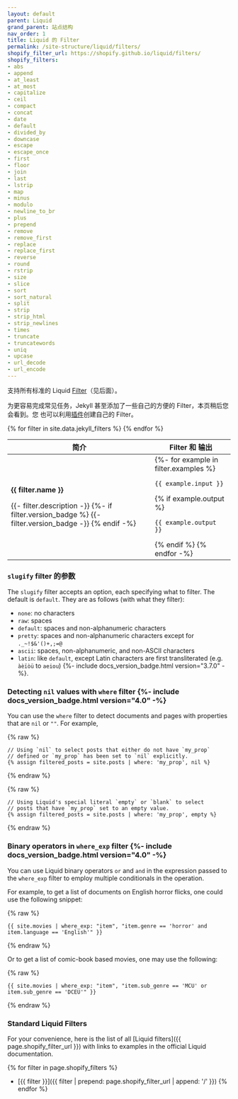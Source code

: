 ```yaml
---
layout: default
parent: Liquid
grand_parent: 站点结构
nav_order: 1
title: Liquid 的 Filter
permalink: /site-structure/liquid/filters/
shopify_filter_url: https://shopify.github.io/liquid/filters/
shopify_filters:
- abs
- append
- at_least
- at_most
- capitalize
- ceil
- compact
- concat
- date
- default
- divided_by
- downcase
- escape
- escape_once
- first
- floor
- join
- last
- lstrip
- map
- minus
- modulo
- newline_to_br
- plus
- prepend
- remove
- remove_first
- replace
- replace_first
- reverse
- round
- rstrip
- size
- slice
- sort
- sort_natural
- split
- strip
- strip_html
- strip_newlines
- times
- truncate
- truncatewords
- uniq
- upcase
- url_decode
- url_encode
---
```


支持所有标准的 Liquid [Filter](#standard-liquid-filters)（见后面）。

为更容易完成常见任务，Jekyll 甚至添加了一些自己的方便的 Filter，本页稍后您会看到。您
也可以利用[插件](/docs/plugins/)创建自己的 Filter。

<div class="mobile-side-scroller">
<table>
  <thead>
    <tr>
      <th>简介</th>
      <th><span class="filter">Filter</span> 和 <span class="output">输出</span></th>
    </tr>
  </thead>
  <tbody>
    {% for filter in site.data.jekyll_filters %}
      <tr>
        <td>
          <p id="{{ filter.name | slugify }}" class="name"><strong>{{ filter.name }}</strong></p>
          <p>
            {{- filter.description -}}
            {%- if filter.version_badge %}
              <span class="version-badge" title="This filter is available from version {{ filter.version_badge }}">
                {{- filter.version_badge -}}
              </span>
            {% endif -%}
          </p>
        </td>
        <td class="align-center">
          {%- for example in filter.examples %}
            <p><code class="filter">{{ example.input }}</code></p>
            {% if example.output %}<p><code class="output">{{ example.output }}</code></p>{% endif %}
          {% endfor -%}
        </td>
      </tr>
    {% endfor %}
  </tbody>
</table>
</div>

### `slugify` filter 的参数

The `slugify` filter accepts an option, each specifying what to filter.
The default is `default`. They are as follows (with what they filter):

- `none`: no characters
- `raw`: spaces
- `default`: spaces and non-alphanumeric characters
- `pretty`: spaces and non-alphanumeric characters except for `._~!$&'()+,;=@`
- `ascii`: spaces, non-alphanumeric, and non-ASCII characters
- `latin`: like `default`, except Latin characters are first transliterated (e.g. `àèïòü` to `aeiou`) {%- include docs_version_badge.html version="3.7.0" -%}.

### Detecting `nil` values with `where` filter {%- include docs_version_badge.html version="4.0" -%}

You can use the `where` filter to detect documents and pages with properties that are `nil` or `""`. For example,

{% raw %}
```liquid
// Using `nil` to select posts that either do not have `my_prop`
// defined or `my_prop` has been set to `nil` explicitly.
{% assign filtered_posts = site.posts | where: 'my_prop', nil %}
```
{% endraw %}

{% raw %}
```liquid
// Using Liquid's special literal `empty` or `blank` to select
// posts that have `my_prop` set to an empty value.
{% assign filtered_posts = site.posts | where: 'my_prop', empty %}
```
{% endraw %}

### Binary operators in `where_exp` filter {%- include docs_version_badge.html version="4.0" -%}

You can use Liquid binary operators `or` and `and` in the expression passed to the `where_exp` filter to employ multiple
conditionals in the operation.

For example, to get a list of documents on English horror flicks, one could use the following snippet:

{% raw %}
```liquid
{{ site.movies | where_exp: "item", "item.genre == 'horror' and item.language == 'English'" }}
```
{% endraw %}

Or to get a list of comic-book based movies, one may use the following:

{% raw %}
```liquid
{{ site.movies | where_exp: "item", "item.sub_genre == 'MCU' or item.sub_genre == 'DCEU'" }}
```
{% endraw %}

### Standard Liquid Filters

For your convenience, here is the list of all [Liquid filters]({{ page.shopify_filter_url }}) with links to examples in the official Liquid documentation.

{% for filter in page.shopify_filters %}
- [{{ filter }}]({{ filter | prepend: page.shopify_filter_url | append: '/' }})
{% endfor %}
